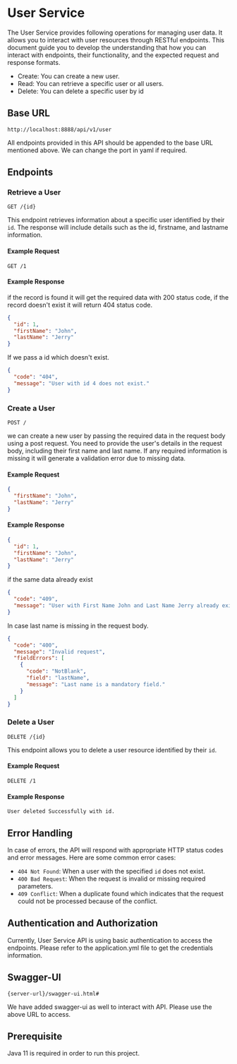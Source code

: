 # User Service

The User Service provides following operations for managing user data. It allows you to interact with user resources through RESTful endpoints. This document guide you to develop the understanding that how you can interact with endpoints, their functionality, and the expected request and response formats.

- Create: You can create a new user.
- Read: You can retrieve a specific user or all users.
- Delete: You can delete a specific user by id

## Base URL

```
http://localhost:8888/api/v1/user
```

All endpoints provided in this API should be appended to the base URL mentioned above. We can change the port in yaml if required.

## Endpoints

### Retrieve a User

```
GET /{id}
```

This endpoint retrieves information about a specific user identified by their `id`. 
The response will include details such as the id, firstname, and lastname information.

#### Example Request

```
GET /1
```

#### Example Response

if the record is found it will get the required data with 200 status code, if the record doesn't exist it will return 404 status code.

```json
{
  "id": 1,
  "firstName": "John",
  "lastName": "Jerry"
}
```
If we pass a id which doesn't exist.
```json
{
  "code": "404",
  "message": "User with id 4 does not exist."
}
```

### Create a User

```
POST /
```

we can create a new user by passing the required data in the request body using a post request. You need to provide the user's details in the request body, including their first name and last name. If any required information is missing it will generate a validation error due to missing data.

#### Example Request

```json
{
  "firstName": "John",
  "lastName": "Jerry"
}
```

#### Example Response

```json
{
  "id": 1,
  "firstName": "John",
  "lastName": "Jerry"
}
```
if the same data already exist

```json
{
  "code": "409",
  "message": "User with First Name John and Last Name Jerry already exist."
}
```
In case last name is missing in the request body.
```json
{
  "code": "400",
  "message": "Invalid request",
  "fieldErrors": [
    {
      "code": "NotBlank",
      "field": "lastName",
      "message": "Last name is a mandatory field."
    }
  ]
}
```

### Delete a User

```
DELETE /{id}
```

This endpoint allows you to delete a user resource identified by their `id`.

#### Example Request

```
DELETE /1
```

#### Example Response

```
User deleted Successfully with id.
```

## Error Handling

In case of errors, the API will respond with appropriate HTTP status codes and error messages. Here are some common error cases:

- `404 Not Found`: When a user with the specified `id` does not exist.
- `400 Bad Request`: When the request is invalid or missing required parameters.
- `409 Conflict`: When a duplicate found which indicates that the request could not be processed because of the conflict.

## Authentication and Authorization

Currently, User Service API is using basic authentication to access the endpoints. Please refer to the application.yml file to get the credentials information. 

## Swagger-UI
```
{server-url}/swagger-ui.html#
```
We have added swagger-ui as well to interact with API. Please use the above URL to access.


## Prerequisite 
Java 11 is required in order to run this project.